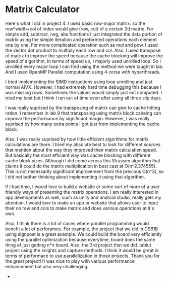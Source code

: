 # Matrix Calculator

Here's what I did in project 4:
I used basic row-major matrix. so the row*width+col of index would give (row, col) of a certain 2d matrix. For simple add, subtract, neg, abs functions I just integrated the data portion of matrix using the simple iteration and preformed operations each element one by one. For more complicated operation such as mul and pow. I used the vector dot product to multiply each row and col. Also, I used transpose of matrix to improve the speed because the cache blocking will improve the speed of algorithm. In terms of speed up, I majorly used unrolled loop. So I unrolled every major loop I can find using the method we were taught in lab. And I used OpenMP Parallel computation using 4 corse with hyperthreads.

I tried implementing the SIMD instructions using loop unrolling and just normal AIVX. However, I had extremely hard time debugging this because I was missing rows. Sometimes the values would simply just not computed. I tried my best but I think I ran out of time even after using all three slip days.

I was really suprised by the transposing of matrix can give to cache hitting ration. I remember in lab 9 that transposing using matrix block caheing can improve the performance by significant margin. However, I was really suprised by how many extra points I got just from implementing the cache block.  

Also, I was really suprised by how little efficient algorithms for matrix calculations are there. I tried my absolute best to look for different sources that mention about the way they improved their matrix calculation speed. But basically the most efficient way was cache blocking with different cache block sizes. Although I did come across this Strassen algorithm that claims it could do the matrix multiplication in best cast at O(n^2.374555). This is not necessarily significant improvement from the previous O(n^3), so I did not bother thinking about implementing it using that algorithm.

If I had time, I would love to build a website or some sort of more of a user friendly ways of presenting the matrix operations. I am really interested in app developments as well, such as unity and android studio, really gets my attention. I would love to make an app or website that allows user to input their on row and cols to make matrix and does various operations at it's own.

Also, I think there is a lot of cases where parallel programming would benefit a lot of perforamce. For example, the project that we did in CS61B using signpost is a great example. We could build the board very efficiently using the parallel optimization because everytime, board does the same thing of just getting n*n board. Also, the 3rd project that we did. tablut project using the knights and capture methods. I think it would be great in terms of performace to use parallelization in those projects. Thank you for the great project! It was nice to play with various performance enhancement but also very challenging.


-
